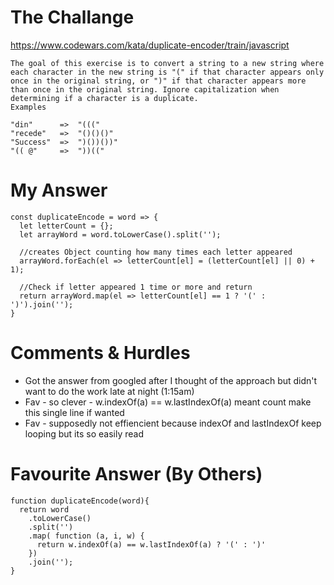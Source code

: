 # The Challange

https://www.codewars.com/kata/duplicate-encoder/train/javascript

```
The goal of this exercise is to convert a string to a new string where each character in the new string is "(" if that character appears only once in the original string, or ")" if that character appears more than once in the original string. Ignore capitalization when determining if a character is a duplicate.
Examples

"din"      =>  "((("
"recede"   =>  "()()()"
"Success"  =>  ")())())"
"(( @"     =>  "))((" 
```

# My Answer

```
const duplicateEncode = word => {
  let letterCount = {};
  let arrayWord = word.toLowerCase().split('');

  //creates Object counting how many times each letter appeared
  arrayWord.forEach(el => letterCount[el] = (letterCount[el] || 0) + 1);

  //Check if letter appeared 1 time or more and return
  return arrayWord.map(el => letterCount[el] == 1 ? '(' : ')').join('');
}
```

# Comments & Hurdles

* Got the answer from googled after I thought of the approach but didn't want to do the work late at night (1:15am)
* Fav - so clever - w.indexOf(a) == w.lastIndexOf(a) meant count make this single line if wanted
* Fav - supposedly not effiencient because indexOf and lastIndexOf keep looping but its so easily read

# Favourite Answer (By Others)

```
function duplicateEncode(word){
  return word
    .toLowerCase()
    .split('')
    .map( function (a, i, w) {
      return w.indexOf(a) == w.lastIndexOf(a) ? '(' : ')'
    })
    .join('');
}
```
